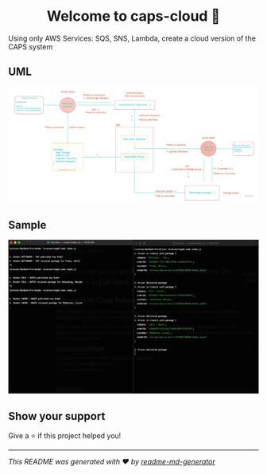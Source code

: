 <h1 align="center">Welcome to caps-cloud 👋</h1>
<p>
</p>

Using only AWS Services: SQS, SNS, Lambda, create a cloud version of the CAPS system

## UML

![UML](assets/caps-cloud.jpg)

## Sample

![UML](assets/sample.jpeg)

## Show your support

Give a ⭐️ if this project helped you!

***
_This README was generated with ❤️ by [readme-md-generator](https://github.com/kefranabg/readme-md-generator)_
